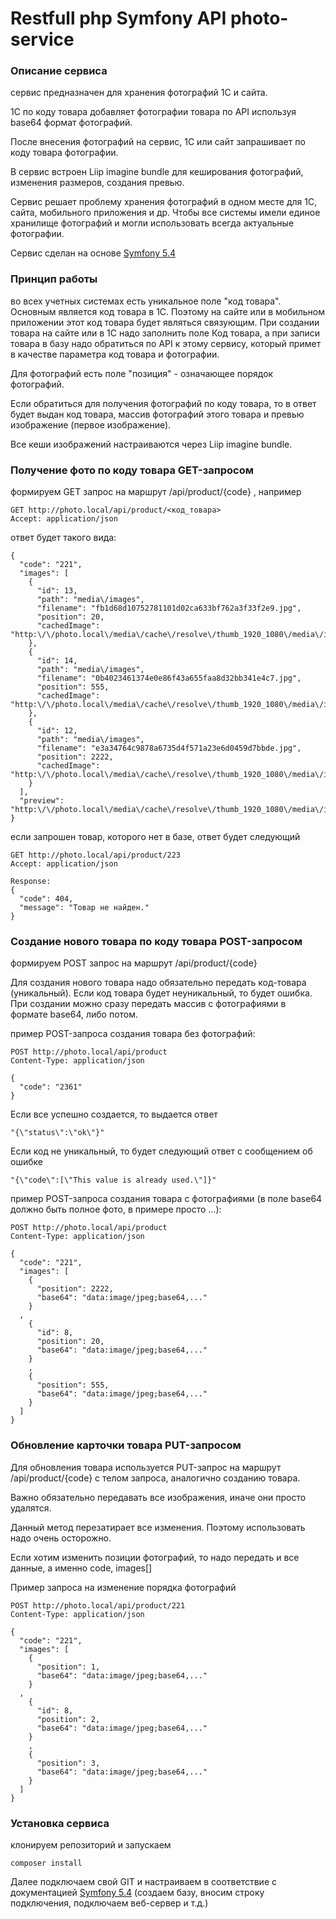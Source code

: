 #  Restfull php Symfony API photo-service

### Описание сервиса

сервис предназначен для хранения фотографий 1С и сайта.

1С по коду товара добавляет фотографии товара по API используя base64 формат фотографий.

После внесения фотографий на сервис, 1С или сайт запрашивает по коду товара фотографии.

В сервис встроен Liip imagine bundle для кеширования фотографий, изменения размеров, создания превью.

Сервис решает проблему хранения фотографий в одном месте для 1С, сайта, мобильного приложения и др.
Чтобы все системы имели единое хранилище фотографий и могли использовать всегда актуальные фотографии.

Сервис сделан на основе [Symfony 5.4](https://symfony.com/doc/5.4/)

### Принцип работы

во всех учетных системах есть уникальное поле "код товара". Основным является код товара в 1С. 
Поэтому на сайте или в мобильном приложении этот код товара будет являться связующим.
При создании товара на сайте или в 1С надо заполнить поле Код товара, а при записи товара в базу
надо обратиться по API к этому сервису, который примет в качестве параметра код товара и фотографии.

Для фотографий есть поле "позиция" - означающее порядок фотографий.

Если обратиться для получения фотографий по коду товара, то в ответ будет выдан код товара, массив
фотографий этого товара и превью изображение (первое изображение).

Все кеши изображений настраиваются через Liip imagine bundle.

### Получение фото по коду товара GET-запросом

формируем GET запрос на маршрут /api/product/{code} , например

```
GET http://photo.local/api/product/<код_товара>
Accept: application/json
```

ответ будет такого вида:
```
{
  "code": "221",
  "images": [
    {
      "id": 13,
      "path": "media\/images",
      "filename": "fb1d68d10752781101d02ca633bf762a3f33f2e9.jpg",
      "position": 20,
      "cachedImage": "http:\/\/photo.local\/media\/cache\/resolve\/thumb_1920_1080\/media\/images\/fb1d68d10752781101d02ca633bf762a3f33f2e9.jpg"
    },
    {
      "id": 14,
      "path": "media\/images",
      "filename": "0b4023461374e0e86f43a655faa8d32bb341e4c7.jpg",
      "position": 555,
      "cachedImage": "http:\/\/photo.local\/media\/cache\/resolve\/thumb_1920_1080\/media\/images\/0b4023461374e0e86f43a655faa8d32bb341e4c7.jpg"
    },
    {
      "id": 12,
      "path": "media\/images",
      "filename": "e3a34764c9878a6735d4f571a23e6d0459d7bbde.jpg",
      "position": 2222,
      "cachedImage": "http:\/\/photo.local\/media\/cache\/resolve\/thumb_1920_1080\/media\/images\/e3a34764c9878a6735d4f571a23e6d0459d7bbde.jpg"
    }
  ],
  "preview": "http:\/\/photo.local\/media\/cache\/resolve\/thumb_1920_1080\/media\/images\/fb1d68d10752781101d02ca633bf762a3f33f2e9.jpg"
}

```

если запрошен товар, которого нет в базе, ответ будет следующий
```
GET http://photo.local/api/product/223
Accept: application/json

Response:
{
  "code": 404,
  "message": "Товар не найден."
}
```

### Создание нового товара по коду товара POST-запросом

формируем POST запрос на маршрут /api/product/{code}

Для создания нового товара надо обязательно передать код-товара (уникальный).
Если код товара будет неуникальный, то будет ошибка.
При создании можно сразу передать массив с фотографиями в формате base64, либо потом.

пример POST-запроса создания товара без фотографий:
```
POST http://photo.local/api/product
Content-Type: application/json

{
  "code": "2361"
}
```
Если все успешно создается, то выдается ответ
```
"{\"status\":\"ok\"}"
```
Если код не уникальный, то будет следующий ответ с сообщением об ошибке
```
"{\"code\":[\"This value is already used.\"]}"
```

пример POST-запроса создания товара с фотографиями (в поле base64 должно быть полное фото, в примере просто ...):
```
POST http://photo.local/api/product
Content-Type: application/json

{
  "code": "221",
  "images": [
    {
      "position": 2222,
      "base64": "data:image/jpeg;base64,..."
    }
  ,
    {
      "id": 8,
      "position": 20,
      "base64": "data:image/jpeg;base64,..."
    }
    ,
    {
      "position": 555,
      "base64": "data:image/jpeg;base64,..."
    }
  ]
}
```

### Обновление карточки товара PUT-запросом
Для обновления товара используется PUT-запрос на маршрут /api/product/{code} с телом запроса,
аналогично созданию товара.

Важно обязательно передавать все изображения, иначе они просто удалятся. 

Данный метод перезатирает все изменения. Поэтому использовать надо очень осторожно.

Если хотим изменить позиции фотографий, то надо передать и все данные, а именно code, images[]

Пример запроса на изменение порядка фотографий

```
POST http://photo.local/api/product/221
Content-Type: application/json

{
  "code": "221",
  "images": [
    {
      "position": 1,
      "base64": "data:image/jpeg;base64,..."
    }
  ,
    {
      "id": 8,
      "position": 2,
      "base64": "data:image/jpeg;base64,..."
    }
    ,
    {
      "position": 3,
      "base64": "data:image/jpeg;base64,..."
    }
  ]
}
```

### Установка сервиса

клонируем репозиторий и запускаем 
```
composer install
```

Далее подключаем свой GIT и настраиваем в соответствие с документацией [Symfony 5.4](https://symfony.com/doc/5.4/)
(создаем базу, вносим строку подключения, подключаем веб-сервер и т.д.)